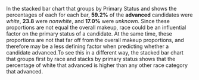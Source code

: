 In the stacked bar chart that groups by Primary Status and shows the percentages of each for each bar, **59.2%** of the **advanced** candidates were _white_, **23.8** were _nonwhite_, and **17.0%** were _unknown_. Since these proportions are not equal the overall makeup, race could be an influential factor on the primary status of a candidate. At the same time, these proportions are not that far off from the overall makeup proportions, and therefore may be a less defining factor when predicting whether a candidate advanced.To see this in a different way, the stacked bar chart that groups first by race and stacks by primary status shows that the percentage of white that advanced is higher than any other race category that advanced. 

